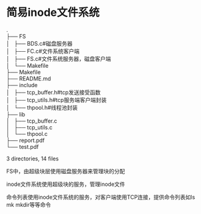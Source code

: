 # 简易inode文件系统

.  
├── FS  
│   ├── BDS.c#磁盘服务器  
│   ├── FC.c#文件系统客户端  
│   ├── FS.c#文件系统服务器，磁盘客户端  
│   └── Makefile  
├── Makefile  
├── README.md  
├── include  
│   ├── tcp_buffer.h#tcp发送接受函数  
│   ├── tcp_utils.h#tcp服务端客户端封装  
│   └── thpool.h#线程池封装  
├── lib  
│   ├── tcp_buffer.c  
│   ├── tcp_utils.c  
│   └── thpool.c  
├── report.pdf  
└── test.pdf  

3 directories, 14 files  

FS中，由超级块层使用磁盘服务器来管理块的分配

inode文件系统使用超级块的服务，管理inode文件

命令列表使用inode文件系统的服务，对客户端使用TCP连接，提供命令列表如ls mk mkdir等等命令